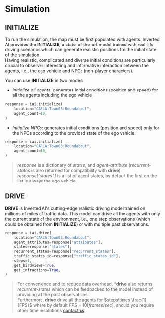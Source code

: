 # Simulation

## INITIALIZE
To run the simulation, the map must be first populated with agents.
Inverted AI provides the **INITIALIZE**, a state-of-the-art model trained with real-life driving scenarios which can generate realistic positions for the initial state of the simulation.\
Having realistic, complicated and diverse initial conditions are particularly crucial to observer interesting and informative interaction between the agents, i.e., the ego vehicle and NPCs (non-player characters).

You can use **INITIALIZE** in two modes:
- _Initialize all agents_: generates initial conditions (position and speed) for all the agents including the ego vehicle
```python
response = iai.initialize(
    location="CARLA:Town03:Roundabout",
    agent_count=10,
)
```
- _Initialize NPCs_: generates initial conditions (position and speed) only for the NPCs according to the provided state of the ego vehicle.
```python
response = iai.initialize(
    location="CARLA:Town03:Roundabout",
    agent_count=10,
)
```
> _response_ is a dictionary of _states_, and _agent-attribute_  (_recurrent-states_ is also returned for compatibility with **drive**)\
> _response["states"]_ is a list of agent states, by default the first on the list is always the ego vehicle.

## DRIVE
**DRIVE** is Inverted AI's cutting-edge realistic driving model trained on millions of miles of traffic data.
This model can drive all the agents with only the current state of the environment, i.e., one step observations (which could be obtained from **INITIALIZE**) or with multiple past observations.
```python
response = iai.drive(
    location="CARLA:Town03:Roundabout",
    agent_attributes=response["attributes"],
    states=response["states"],
    recurrent_states=response["recurrent_states"],
    traffic_states_id=response["traffic_states_id"],
    steps=1,
    get_birdviews=True,
    get_infractions=True,
)
```
>For convenience and to reduce data overhead, ***drive** also returns _recurrent-states_ which can be feedbacked to the model instead of providing all the past observations.\
>Furthermore, **drive** drive all the agents for $steps\times \frac{1}{FPS}$ where by default $FPS=10[frames/sec]$, should you require other time resolutions [contact us](mailto:info@inverted.ai).


